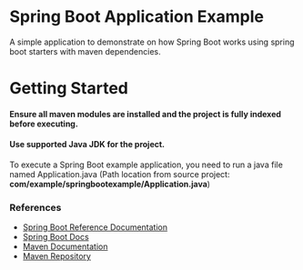 # Spring Boot Application Example
A simple application to demonstrate on how Spring Boot works using spring boot starters with maven dependencies.

# Getting Started
#### Ensure all maven modules are installed and the project is fully indexed before executing.
#### Use supported Java JDK for the project.

To execute a Spring Boot example application, you need to run a java file named Application.java
(Path location from source project: **com/example/springbootexample/Application.java**)


### References
* [Spring Boot Reference Documentation](https://docs.spring.io/spring-boot/docs/current-SNAPSHOT/reference/htmlsingle/#legal)
* [Spring Boot Docs](https://docs.spring.io/spring-boot/docs/)
* [Maven Documentation](https://maven.apache.org/guides/index.html)
* [Maven Repository](https://mvnrepository.com/)

